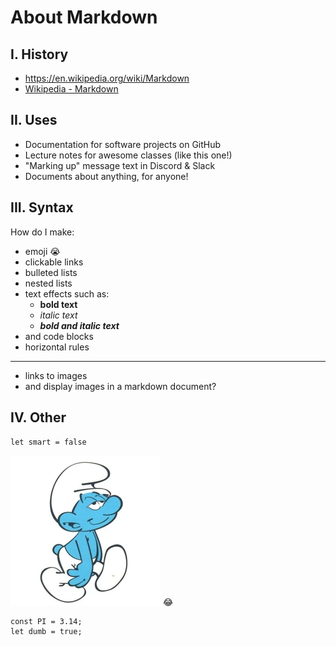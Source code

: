 # **About Markdown**

## I. History
- https://en.wikipedia.org/wiki/Markdown
- [Wikipedia - Markdown](https://en.wikipedia.org/wiki/Markdown)

## II. Uses
- Documentation for software projects on GitHub
- Lecture notes for awesome classes (like this one!)
- "Marking up" message text in Discord & Slack
- Documents about anything, for anyone!

## III. Syntax
How do I make:
- emoji :sob: 
- clickable links
- bulleted lists
- nested lists
- text effects such as:
	- **bold text**
	- *italic text*
	- ***bold and italic text***
- and code blocks
- horizontal rules
---
- links to images
- and display images in a markdown document?

## IV. Other
`let smart = false`

![Dopey Smurf](images/dopey.webp)
:joy:
```
const PI = 3.14;
let dumb = true;
```

